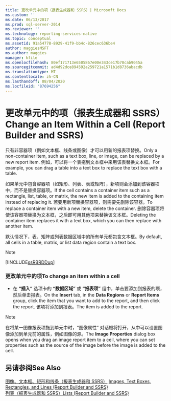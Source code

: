 ```yaml
---
title: 更改单元中的项（报表生成器和 SSRS）| Microsoft Docs
ms.custom: ''
ms.date: 06/13/2017
ms.prod: sql-server-2014
ms.reviewer: ''
ms.technology: reporting-services-native
ms.topic: conceptual
ms.assetid: 91a54778-8929-41f9-bb4c-826cec636be4
author: maggiesMSFT
ms.author: maggies
manager: kfile
ms.openlocfilehash: 80ef171713e6505867e00e343ce17b70cab9045a
ms.sourcegitcommit: ad4d92dce894592a259721a1571b1d8736abacdb
ms.translationtype: MT
ms.contentlocale: zh-CN
ms.lasthandoff: 08/04/2020
ms.locfileid: "87694256"
---
```

# <a name="change-an-item-within-a-cell-report-builder-and-ssrs"></a><span data-ttu-id="9546d-102">更改单元中的项（报表生成器和 SSRS）</span><span class="sxs-lookup"><span data-stu-id="9546d-102">Change an Item Within a Cell (Report Builder and SSRS)</span></span>
  <span data-ttu-id="9546d-103">只有非容器项（例如文本框、线条或图像）才可以用新的报表项替换。</span><span class="sxs-lookup"><span data-stu-id="9546d-103">Only a non-container item, such as a text box, line, or image, can be replaced by a new report item.</span></span> <span data-ttu-id="9546d-104">例如，可以将一个表拖到文本框中来用该表替换文本框。</span><span class="sxs-lookup"><span data-stu-id="9546d-104">For example, you can drag a table into a text box to replace the text box with a table.</span></span>  
  
 <span data-ttu-id="9546d-105">如果单元中包含容器项（如矩形、列表、表或矩阵），新项则会添加到该容器项中，而不是替换容器项。</span><span class="sxs-lookup"><span data-stu-id="9546d-105">If the cell contains a container item such as a rectangle, list, table, or matrix, the new item is added to the containing item instead of replacing it.</span></span> <span data-ttu-id="9546d-106">若要用新项替换容器项，则需要先删除该容器。</span><span class="sxs-lookup"><span data-stu-id="9546d-106">To replace a container item with a new item, delete the container.</span></span> <span data-ttu-id="9546d-107">删除容器项将使该容器项替换为文本框，之后即可用其他项来替换该文本框。</span><span class="sxs-lookup"><span data-stu-id="9546d-107">Deleting the container item replaces it with a text box, which you can then replace with another item.</span></span>  
  
 <span data-ttu-id="9546d-108">默认情况下，表、矩阵或列表数据区域中的所有单元都包含文本框。</span><span class="sxs-lookup"><span data-stu-id="9546d-108">By default, all cells in a table, matrix, or list data region contain a text box.</span></span>  
  
> [!NOTE]  
>  [!INCLUDE[ssRBRDDup](../../includes/ssrbrddup-md.md)]  
  
### <a name="to-change-an-item-within-a-cell"></a><span data-ttu-id="9546d-109">更改单元中的项</span><span class="sxs-lookup"><span data-stu-id="9546d-109">To change an item within a cell</span></span>  
  
-   <span data-ttu-id="9546d-110">在 **“插入”** 选项卡的 **“数据区域”** 或 **“报表项”** 组中，单击要添加到报表的项，然后单击报表。</span><span class="sxs-lookup"><span data-stu-id="9546d-110">On the **Insert** tab, in the **Data Regions** or **Report Items** group, click the item that you want to add to the report, and then click the report.</span></span> <span data-ttu-id="9546d-111">该项将添加到报表。</span><span class="sxs-lookup"><span data-stu-id="9546d-111">The item is added to the report.</span></span>  
  
> [!NOTE]  
>  <span data-ttu-id="9546d-112">在将某一图像报表项拖到单元中时，“图像属性”  对话框将打开，从中可以设置图像添加到单元前的属性，例如图像的源。</span><span class="sxs-lookup"><span data-stu-id="9546d-112">The **Image Properties** dialog box opens when you drag an image report item to a cell, where you can set properties such as the source of the image before the image is added to the cell.</span></span>  
  
## <a name="see-also"></a><span data-ttu-id="9546d-113">另请参阅</span><span class="sxs-lookup"><span data-stu-id="9546d-113">See Also</span></span>  
 <span data-ttu-id="9546d-114">[图像、文本框、矩形和线条（报表生成器和 SSRS）](rectangles-and-lines-report-builder-and-ssrs.md) </span><span class="sxs-lookup"><span data-stu-id="9546d-114">[Images, Text Boxes, Rectangles, and Lines &#40;Report Builder and SSRS&#41;](rectangles-and-lines-report-builder-and-ssrs.md) </span></span>  
 [<span data-ttu-id="9546d-115">列表（报表生成器和 SSRS）</span><span class="sxs-lookup"><span data-stu-id="9546d-115">Lists &#40;Report Builder and SSRS&#41;</span></span>](tables-matrices-and-lists-report-builder-and-ssrs.md)  
  
  

